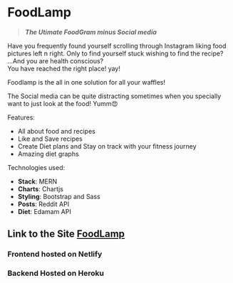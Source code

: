 # FoodLamp

> **_The Utimate FoodGram minus Social media_**

Have you frequently found yourself scrolling through Instagram liking food pictures left n right. Only to find yourself stuck wishing to find the recipe?  
...And you are health conscious?  
You have reached the right place! yay!

Foodlamp is the all in one solution for all your waffles!

The Social media can be quite distracting sometimes when you specially want to just look at the food! Yumm😍

Features:

- All about food and recipes
- Like and Save recipes
- Create Diet plans and Stay on track with your fitness journey
- Amazing diet graphs

Technologies used:

- **Stack**: MERN
- **Charts**: Chartjs
- **Styling**: Bootstrap and Sass
- **Posts**: Reddit API
- **Diet**: Edamam API

## Link to the Site [FoodLamp](https://foodlamp.netlify.app/)

### Frontend hosted on Netlify

### Backend Hosted on Heroku
